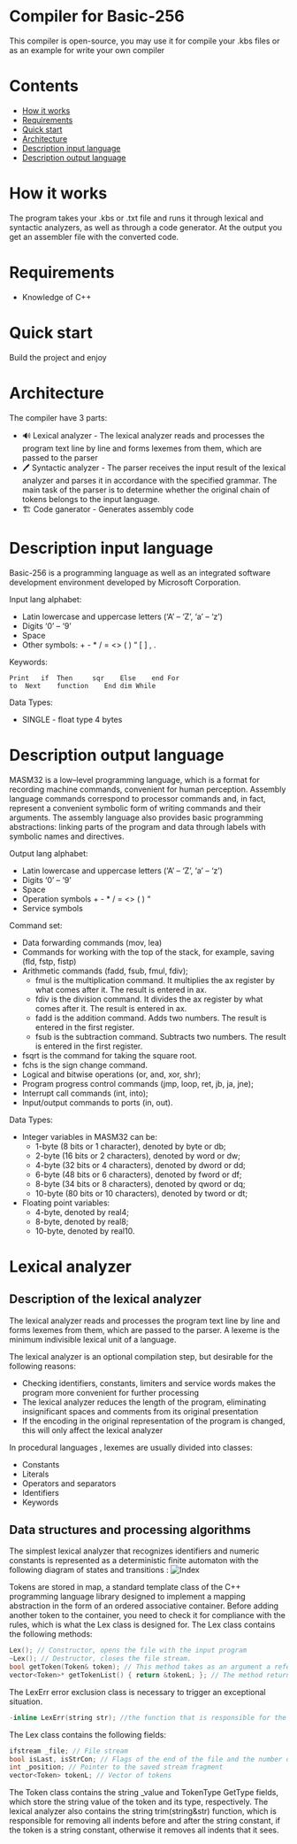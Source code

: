 # Compiler for Basic-256

This compiler is open-source, you may use it for compile your .kbs files or as an example for write your own compiler

# Contents
- [How it works](#how-it-works)
- [Requirements](#requirements)
- [Quick start](#quick-start)
- [Architecture](#architecture)
- [Description input language](#description-input-language)
- [Description output language](#description-output-language)

# How it works

The program takes your .kbs or .txt file and runs it through lexical and syntactic analyzers, as well as through a code generator. 
At the output you get an assembler file with the converted code.

# Requirements

* Knowledge of C++

# Quick start

Build the project and enjoy

# Architecture

The compiler have 3 parts:

* 🔊 Lexical analyzer - The lexical analyzer reads and processes the program text line by line and forms lexemes from them, which are passed to the parser
* 🖊 Syntactic analyzer - The parser receives the input result of the lexical analyzer and parses it in accordance with the specified grammar. The main task of the parser is to determine whether the original chain of tokens belongs to the input language.
* 🏗 Code ganerator - Generates assembly code

# Description input language
Basic-256 is a programming language as well as an integrated software development environment developed by Microsoft Corporation.

Input lang alphabet:
* Latin lowercase and uppercase letters (‘A’ – ‘Z’, ‘a’ – ‘z’)
* Digits ‘0’ – ‘9’
* Space
* Other symbols: + - * / = <> ( ) “ [ ] , .

Keywords:
```basic
Print	if	Then	 sqr	Else	end	For
to	Next	function	End	dim	While
`````
Data Types:
* SINGLE - float type	4 bytes

# Description output language
MASM32 is a low–level programming language, which is a format for recording machine commands, convenient for human perception.
Assembly language commands correspond to processor commands and, in fact, represent a convenient symbolic form of writing commands and their arguments. The assembly language also provides basic programming abstractions: linking parts of the program and data through labels with symbolic names and directives.

Output lang alphabet:
* Latin lowercase and uppercase letters (‘A’ – ‘Z’, ‘a’ – ‘z’)
* Digits ‘0’ – ‘9’
* Space
* Operation symbols + - * / = <> ( )  “
* Service symbols

Command set:
* Data forwarding commands (mov, lea)
* Commands for working with the top of the stack, for example, saving (fld, fstp, fistp)
* Arithmetic commands (fadd, fsub, fmul, fdiv);
	* fmul is the multiplication command. It multiplies the ax register by what comes after it. The result is entered in ax.
	* fdiv is the division command. It divides the ax register by what comes after it. The result is entered in ax.
	* fadd is the addition command. Adds two numbers. The result is entered in the first register.
	* fsub is the subtraction command. Subtracts two numbers. The result is entered in the first register.
* fsqrt is the command for taking the square root.
* fchs is the sign change command.
* Logical and bitwise operations (or, and, xor, shr);
* Program progress control commands (jmp, loop, ret, jb, ja, jne);
* Interrupt call commands (int, into);
* Input/output commands to ports (in, out).

Data Types:
* Integer variables in MASM32 can be:
	* 1-byte (8 bits or 1 character), denoted by byte or db;
	* 2-byte (16 bits or 2 characters), denoted by word or dw;
	* 4-byte (32 bits or 4 characters), denoted by dword or dd;
	* 6-byte (48 bits or 6 characters), denoted by fword or df;
	* 8-byte (34 bits or 8 characters), denoted by qword or dq;
	* 10-byte (80 bits or 10 characters), denoted by tword or dt;
* Floating point variables:
	* 4-byte, denoted by real4;
	* 8-byte, denoted by real8;
	* 10-byte, denoted by real10.

# Lexical analyzer

## Description of the lexical analyzer
The lexical analyzer reads and processes the program text line by line and forms lexemes from them, which are passed to the parser. A lexeme is the minimum indivisible lexical unit of a language.

The lexical analyzer is an optional compilation step, but desirable for the following reasons:
* Checking identifiers, constants, limiters and service words makes the program more convenient for further processing
* The lexical analyzer reduces the length of the program, eliminating insignificant spaces and comments from its original presentation
* If the encoding in the original representation of the program is changed, this will only affect the lexical analyzer

In procedural languages , lexemes are usually divided into classes:
* Constants
* Literals
* Operators and separators
* Identifiers
* Keywords

## Data structures and processing algorithms
The simplest lexical analyzer that recognizes identifiers and numeric constants is represented as a deterministic finite automaton with the following diagram of states and transitions :
![Index](https://github.com/xmzboy/Basic-256-Compiler/raw/main/readme_images/LA.jpg)

Tokens are stored in map, a standard template class of the C++ programming language library designed to implement a mapping abstraction in the form of an ordered associative container. Before adding another token to the container, you need to check it for compliance with the rules, which is what the Lex class is designed for.
The Lex class contains the following methods:
```c++
Lex(); // Constructor, opens the file with the input program
~Lex(); // Destructor, closes the file stream.
bool getToken(Token& token); // This method takes as an argument a reference to a variable of type Token (created class). This method reads characters from the file and checks which type of tokens the current character can belong to. The method throws an error if the resulting sequence of characters cannot be assigned to any type.
vector<Token>* getTokenList() { return &tokenL; }; // The method returns a vector of lexemes as a result of the lexical analyzer
````
The LexErr error exclusion class is necessary to trigger an exceptional situation.
```c++
-inline LexErr(string str); //the function that is responsible for the output of the exception that occurred
`````

The Lex class contains the following fields:
```c++
ifstream _file; // File stream
bool isLast, isStrCon; // Flags of the end of the file and the number of quotes
int _position; // Pointer to the saved stream fragment
vector<Token> tokenL; // Vector of tokens
`````

The Token class contains the string _value and TokenType GetType fields, which store the string value of the token and its type, respectively.
The lexical analyzer also contains the string trim(string&str) function, which is responsible for removing all indents before and after the string constant, if the token is a string constant, otherwise it removes all indents that it sees.
